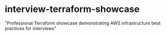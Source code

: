 # interview-terraform-showcase
"Professional Terraform showcase demonstrating AWS infrastructure best practices for interviews"
